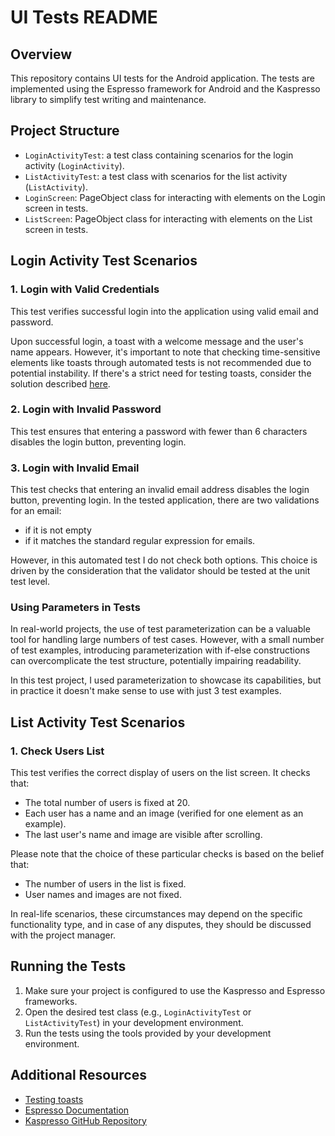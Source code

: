 # UI Tests README

## Overview

This repository contains UI tests for the Android application. The tests are implemented using the Espresso framework for Android and the Kaspresso library to simplify test writing and maintenance.

## Project Structure

- `LoginActivityTest`: a test class containing scenarios for the login activity (`LoginActivity`).
- `ListActivityTest`: a test class with scenarios for the list activity (`ListActivity`).
- `LoginScreen`: PageObject class for interacting with elements on the Login screen in tests.
- `ListScreen`: PageObject class for interacting with elements on the List screen in tests.

## Login Activity Test Scenarios

### 1. Login with Valid Credentials

This test verifies successful login into the application using valid email and password.

Upon successful login, a toast with a welcome message and the user's name appears.
However, it's important to note that checking time-sensitive elements like toasts through automated tests is not recommended due to potential instability.
If there's a strict need for testing toasts, consider the solution described [here](https://avito-tech.github.io/avito-android/test/Toast/).

### 2. Login with Invalid Password

This test ensures that entering a password with fewer than 6 characters disables the login button, preventing login.

### 3. Login with Invalid Email

This test checks that entering an invalid email address disables the login button, preventing login.
In the tested application, there are two validations for an email:
- if it is not empty
- if it matches the standard regular expression for emails.

However, in this automated test I do not check both options.
This choice is driven by the consideration that the validator should be tested at the unit test level.

### Using Parameters in Tests

In real-world projects, the use of test parameterization can be a valuable tool for handling large numbers of test cases.
However, with a small number of test examples, introducing parameterization with if-else constructions can overcomplicate the test structure, potentially impairing readability.

In this test project, I used parameterization to showcase its capabilities, but in practice it doesn't make sense to use with just 3 test examples.

## List Activity Test Scenarios

### 1. Check Users List

This test verifies the correct display of users on the list screen. It checks that:

- The total number of users is fixed at 20.
- Each user has a name and an image (verified for one element as an example).
- The last user's name and image are visible after scrolling.

Please note that the choice of these particular checks is based on the belief that:
- The number of users in the list is fixed.
- User names and images are not fixed.

In real-life scenarios, these circumstances may depend on the specific functionality type, and in case of any disputes, they should be discussed with the project manager.

## Running the Tests

1. Make sure your project is configured to use the Kaspresso and Espresso frameworks.
2. Open the desired test class (e.g., `LoginActivityTest` or `ListActivityTest`) in your development environment.
3. Run the tests using the tools provided by your development environment.

## Additional Resources

- [Testing toasts](https://avito-tech.github.io/avito-android/test/Toast/)
- [Espresso Documentation](https://developer.android.com/training/testing/espresso)
- [Kaspresso GitHub Repository](https://github.com/KasperskyLab/Kaspresso)
